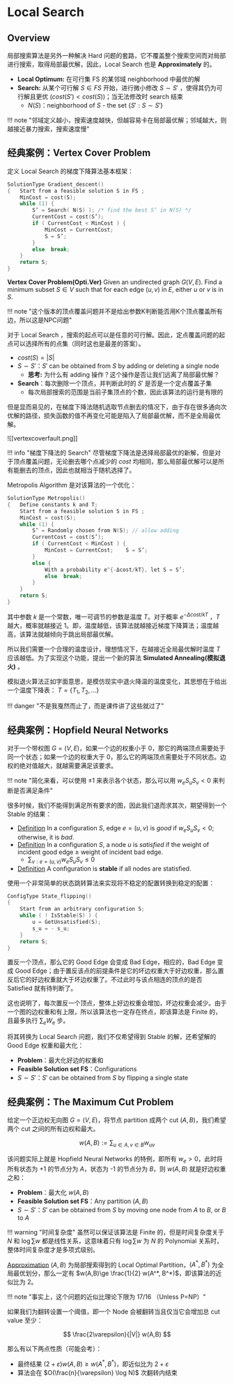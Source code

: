 
# Local Search

## Overview

局部搜索算法是另外一种解决 Hard 问题的套路，它不覆盖整个搜索空间而对局部进行搜索，取得局部最优解，因此，Local Search 也是 **Approximately** 的。

- **Local Optimum:** 在可行集 FS 的某邻域 neighborhood 中最优的解
- **Search:** 从某个可行解 $S\in FS$ 开始，进行微小修改 $S\sim S'$ ，使得其仍为可行解且更优 ($cost(S') \lt cost(S)$)；当无法修改时 search 结束
	- $N(S)$：neighborhood of $S$ - the set $\{S':S\sim S'\}$ 

!!! note "邻域定义越小，搜索速度越快，但越容易卡在局部最优解；邻域越大，则越接近暴力搜索，搜索速度慢"

## 经典案例：Vertex Cover Problem

定义 Local Search 的梯度下降算法基本框架：

```c
SolutionType Gradient_descent()
{   Start from a feasible solution S in FS ;
    MinCost = cost(S);
    while (1) {
        S’ = Search( N(S) ); /* find the best S’ in N(S) */
        CurrentCost = cost(S’);
        if ( CurrentCost < MinCost ) {
            MinCost = CurrentCost;
            S = S’;
        }
        else  break;
    }
    return S;
}
```

**Vertex Cover Problem(Opti.Ver)** Given an undirected graph $G(V,E)$. Find a minimum subset $S\in V$ such that for each edge $(u,v)$ in $E$, either $u$ or $v$ is in $S$.

!!! note "这个版本的顶点覆盖问题并不是给出参数K判断能否用K个顶点覆盖所有边，所以这是NPC问题"

对于 Local Search ，搜索的起点可以是任意的可行解。因此，定点覆盖问题的起点可以选择所有的点集（同时这也是最差的答案）。

- $cost(S)= |S|$
- $S\sim S'$：$S'$ can be obtained from $S$ by adding or deleting a single node
	- **思考:** 为什么有 adding 操作？这个操作是否让我们远离了局部最优解？
- **Search**：每次删除一个顶点，并判断此时的 $S'$ 是否是一个定点覆盖子集
	- 每次局部搜索的范围是当前子集顶点的个数，因此该算法的运行是有限的

但是显而易见的，在梯度下降法随机选取节点删去的情况下，由于存在很多通向次优解的路径，损失函数的值不再变化可能是陷入了局部最优解，而不是全局最优解。

![[vertexcoverfault.png]]

!!! info "梯度下降法的 Search"
	尽管梯度下降法是选择局部最优的新解，但是对于顶点覆盖问题，无论删去哪个点减少的 $cost$ 均相同，那么局部最优解可以是所有能删去的顶点，因此也就相当于随机选择了。

Metropolis Algorithm 是对该算法的一个优化：

```c
SolutionType Metropolis()
{   Define constants k and T;
    Start from a feasible solution S in FS ;
    MinCost = cost(S);
    while (1) {
        S’ = Randomly chosen from N(S); // allow adding
        CurrentCost = cost(S’);
        if ( CurrentCost < MinCost ) {
            MinCost = CurrentCost;    S = S’;
        }
        else {
            With a probability e^{-Δcost/kT}, let S = S’;
            else  break;
        }
    }
    return S;
}
```

其中参数 $k$ 是一个常数，唯一可调节的参数是温度 $T$。对于概率 $e^{-\Delta cost / kT}$ ，$T$ 越大，概率就越接近 1。即，温度越低，该算法就越接近梯度下降算法；温度越高，该算法就越倾向于跳出局部最优解。

所以我们需要一个合理的温度设计，理想情况下，在越接近全局最优解时温度 $T$ 应该越低。为了实现这个功能，提出一个新的算法 **Simulated Annealing(模拟退火)** 。

模拟退火算法正如字面意思，是模仿现实中退火降温的温度变化，其思想在于给出一个温度下降表： $T=\{T_1, T_2,...\}$

!!! danger "不是我戛然而止了，而是课件讲了这些就过了"

## 经典案例：Hopfield Neural Networks

对于一个带权图 $G=(V,E)$，如果一个边的权重小于 0，那它的两端顶点需要处于同一个状态；如果一个边的权重大于 0，那么它的两端顶点需要处于不同状态。边权的绝对值越大，就越需要满足该要求。

!!! note "简化来看，可以使用 ±1 来表示各个状态，那么可以用 $w_e S_u S_v\lt 0$ 来判断是否满足条件"

很多时候，我们不能得到满足所有要求的图，因此我们退而求其次，期望得到一个 Stable 的结果：

- [Definition](#) In a configuration $S$, edge $e=(u,v)$ is *good* if $w_e S_u S_v\lt 0$; otherwise, it is *bad*.
- [Definition](#) In a configuration $S$, a node $u$ is *satisfied* if the weight of incident good edge $\ge$ weight of incident bad edge.
	- $\sum_{v:e=(u,v)} w_e S_u S_v\le 0$
- [Definition](#) A configuration is **stable** if all nodes are statisfied.

使用一个非常简单的状态跳转算法来实现将不稳定的配置转换到稳定的配置：

```c
ConfigType State_flipping()
{
    Start from an arbitrary configuration S;
    while ( ! IsStable(S) ) {
        u = GetUnsatisfied(S);
        s_u = - s_u;
    }
    return S;
}
```

置反一个顶点，那么它的 Good Edge 会变成 Bad Edge，相应的，Bad Edge 变成 Good Edge；由于置反该点的前提条件是它的坏边权重大于好边权重，那么置反后它的好边权重就大于坏边权重了。不过此时与该点相连的顶点的是否 Satisfied 就有待判断了。

这也说明了，每次置反一个顶点，整体上好边权重会增加，坏边权重会减少。由于一个图的边权重和有上限，所以该算法也一定存在终点，即该算法是 Finite 的，且最多执行 $\sum _e W_e$ 步。

将其转换为 Local Search 问题，我们不仅希望得到 Stable 的解，还希望解的 Good Edge 权重和最大化：

- **Problem**：最大化好边的权重和
- **Feasible Solution set FS**：Configurations
- $S\sim S'$：$S'$ can be obtained from $S$ by flipping a single state

## 经典案例：The Maximum Cut Problem

给定一个正边权无向图 $G=(V,E)$，将节点 partition 成两个 cut $(A,B)$，我们希望两个 cut 之间的所有边权和最大。

$$
w(A,B):= \sum_{u\in A, v\in B} w_{uv}
$$

该问题实际上就是 Hopfield Neural Networks 的特例，即所有 $w_e\gt 0$，此时将所有状态为 +1 的节点分为 $A$，状态为 -1 的节点分为 $B$，则 $w(A,B)$ 就是好边权重之和：

- **Problem**：最大化 $w(A,B)$
- **Feasible Solution set FS**：Any partition $(A,B)$
- $S\sim S'$：$S'$ can be obtained from $S$ by moving one node from $A$ to $B$, or $B$ to $A$

!!! warning "时间复杂度"
	虽然可以保证该算法是 Finite 的，但是时间复杂度关于 $N$ 和 $\log \sum w$ 都是线性关系，这意味着只有 $\log \sum w$ 为 $N$ 的 Polynomial 关系时，整体时间复杂度才是多项式级别。

[Approximation](#) $(A,B)$ 为局部搜索得到的 Local Optimal Partition，$(A^*, B^*)$ 为全局最优划分，那么一定有 $w(A,B)\ge \frac{1}{2} w(A^*, B^*)$，即该算法的近似比为 2。

!!! note "事实上，这个问题的近似比理论下限为 $17 / 16$ （Unless P=NP）"

如果我们为翻转设置一个阈值，即一个 Node 会被翻转当且仅当它会增加总 cut value 至少：

$$
\frac{2\varepsilon}{|V|} w(A,B)
$$

那么有以下两点性质（可能会考）：

- 最终结果 $(2+\varepsilon) w(A,B)\ge w(A^*, B^*)$，即近似比为 $2+\varepsilon$
- 算法会在 $O(\frac{n}{\varepsilon} \log N)$ 次翻转内结束